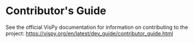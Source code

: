 # Contributor's Guide

See the official VisPy documentation for information on contributing to the
project: https://vispy.org/en/latest/dev_guide/contributor_guide.html

